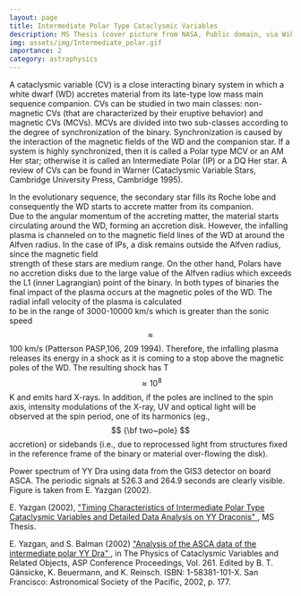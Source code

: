 ```yaml
---
layout: page
title: Intermediate Polar Type Cataclysmic Variables
description: MS Thesis (cover picture from NASA, Public domain, via Wikimedia Commons)
img: assets/img/Intermediate_polar.gif
importance: 2
category: astrophysics
---
```



A cataclysmic variable (CV) is a close interacting binary
system in which a white dwarf (WD) accretes material from its
late-type low mass main sequence companion.
CVs can be studied in two main classes: non-magnetic CVs (that are
characterized by their eruptive behavior) and magnetic CVs (MCVs). MCVs
are divided into two sub-classes according to the
degree of synchronization of the binary. Synchronization is caused by the
interaction of the magnetic fields of the WD and the companion star.
If a system is highly synchronized, then it is called a Polar type MCV or an AM Her star;
otherwise it is called an Intermediate Polar (IP) or a DQ Her star. A
review of CVs can be found in Warner (Cataclysmic Variable Stars, Cambridge
University Press, Cambridge 1995).

In the  evolutionary  sequence, the secondary star fills its Roche lobe
and consequently the WD starts to accrete matter from its companion.  
Due to the angular
momentum of the accreting matter, the  material starts circulating
around the WD, forming an accretion disk. However, the infalling plasma is
channeled  on to  the magnetic field lines of the WD at around the Alfven
radius.  In the case of IPs,
a disk remains outside the Alfven radius, since the magnetic field   
strength of these stars are medium range. On the other hand, Polars
have no
accretion disks due to the large value of the Alfven radius which exceeds
the L1 (inner Lagrangian) point of the binary. In both types of
binaries the final impact of the plasma occurs at the magnetic poles of
the WD. The radial infall velocity of the plasma is calculated   
to be in the range of 3000-10000 km/s which is greater than the sonic speed  
$$ \approx $$100 km/s (Patterson PASP,106, 209
1994).  Therefore,  the infalling plasma
releases its
energy  in a shock as it is coming to a stop above the magnetic poles of
the WD. The resulting shock has T$$ \approx{10^8} $$K and emits
hard X-rays. In addition,  if  the
poles  are inclined to the spin axis, intensity modulations of the
X-ray, UV and optical light will be observed at the spin period, one of
its harmonics (eg., $$ {\bf two~pole} $$ accretion) or sidebands (i.e.,
due to reprocessed light from structures fixed in the reference frame of the
binary or material over-flowing the disk).

<div class="row">
    <div class="col-sm mt-3 mt-md-0">
        <img class="img-fluid rounded z-depth-1" src="{{ '/assets/img/msthesiscover.jpeg' | relative_url }}" alt="" title="example image"/>
    </div>
    <div class="col-sm mt-3 mt-md-0">
        <img class="img-fluid rounded z-depth-1" src="{{ '/assets/img/powerspectrumofyydra.jpeg' | relative_url }}" alt="" title="example image"/>
	<div class="caption">
		Power spectrum of YY Dra using data from the GIS3 detector on board ASCA. The periodic signals at 526.3 and 264.9 seconds are clearly visible. Figure is taken from E. Yazgan (2002). 
	</div>
	</div>
</div>



E. Yazgan (2002), <a href="https://tez.yok.gov.tr/UlusalTezMerkezi/TezGoster?key=7VkJg65xt2nwp1k6o1EsAyEKtvzMt0XRgyaFyw7nxmjcCW417-miAGdEiG1sI1lw"> "Timing Characteristics of Intermediate Polar Type Cataclysmic Variables and Detailed Data Analysis on YY Draconis" </a>, MS Thesis. 

E. Yazgan, and S. Balman (2002) <a href="https://ui.adsabs.harvard.edu/abs/2002ASPC..261..177Y/abstract"> "Analysis of the ASCA data of the intermediate polar YY Dra" </a>, in The Physics of Cataclysmic Variables and Related Objects, ASP Conference Proceedings, Vol. 261. Edited by B. T. Gänsicke, K. Beuermann, and K. Reinsch. ISBN: 1-58381-101-X. San Francisco: Astronomical Society of the Pacific, 2002, p. 177.

<!---

Every project has a beautiful feature showcase page.
It's easy to include images in a flexible 3-column grid format.
Make your photos 1/3, 2/3, or full width.

To give your project a background in the portfolio page, just add the img tag to the front matter like so:

    ---
    layout: page
    title: project
    description: a project with a background image
    img: /assets/img/12.jpg
    ---

<div class="row">
    <div class="col-sm mt-3 mt-md-0">
        <img class="img-fluid rounded z-depth-1" src="{{ '/assets/img/1.jpg' | relative_url }}" alt="" title="example image"/>
    </div>
    <div class="col-sm mt-3 mt-md-0">
        <img class="img-fluid rounded z-depth-1" src="{{ '/assets/img/3.jpg' | relative_url }}" alt="" title="example image"/>
    </div>
    <div class="col-sm mt-3 mt-md-0">
        <img class="img-fluid rounded z-depth-1" src="{{ '/assets/img/5.jpg' | relative_url }}" alt="" title="example image"/>
    </div>
</div>
<div class="caption">
    Caption photos easily. On the left, a road goes through a tunnel. Middle, leaves artistically fall in a hipster photoshoot. Right, in another hipster photoshoot, a lumberjack grasps a handful of pine needles.
</div>
<div class="row">
    <div class="col-sm mt-3 mt-md-0">
        <img class="img-fluid rounded z-depth-1" src="{{ '/assets/img/5.jpg' | relative_url }}" alt="" title="example image"/>
    </div>
</div>
<div class="caption">
    This image can also have a caption. It's like magic.
</div>

You can also put regular text between your rows of images.
Say you wanted to write a little bit about your project before you posted the rest of the images.
You describe how you toiled, sweated, *bled* for your project, and then... you reveal it's glory in the next row of images.


<div class="row justify-content-sm-center">
    <div class="col-sm-8 mt-3 mt-md-0">
        <img class="img-fluid rounded z-depth-1" src="{{ '/assets/img/6.jpg' | relative_url }}" alt="" title="example image"/>
    </div>
    <div class="col-sm-4 mt-3 mt-md-0">
        <img class="img-fluid rounded z-depth-1" src="{{ '/assets/img/11.jpg' | relative_url }}" alt="" title="example image"/>
    </div>
</div>
<div class="caption">
    You can also have artistically styled 2/3 + 1/3 images, like these.
</div>



The code is simple.
Just wrap your images with `<div class="col-sm">` and place them inside `<div class="row">` (read more about the <a href="https://getbootstrap.com/docs/4.4/layout/grid/">Bootstrap Grid</a> system).
To make images responsive, add `img-fluid` class to each; for rounded corners and shadows use `rounded` and `z-depth-1` classes.
Here's the code for the last row of images above:

```html
<div class="row justify-content-sm-center">
    <div class="col-sm-8 mt-3 mt-md-0">
        <img class="img-fluid rounded z-depth-1" src="{{ '/assets/img/6.jpg' | relative_url }}" alt="" title="example image"/>
    </div>
    <div class="col-sm-4 mt-3 mt-md-0">
        <img class="img-fluid rounded z-depth-1" src="{{ '/assets/img/11.jpg' | relative_url }}" alt="" title="example image"/>
    </div>
</div>
```
--->
